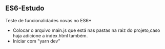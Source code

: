 ## ES6-Estudo

Teste de funcionalidades novas no ES6+

- Colocar o arquivo main.js que está nas pastas na raiz do projeto,caso haja adicione a index.html também.
- Iniciar com "yarn dev"
